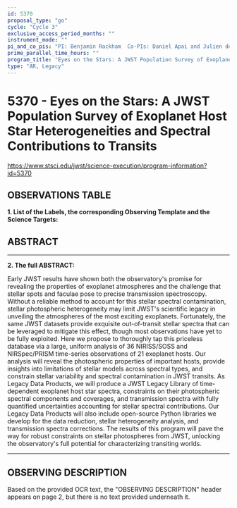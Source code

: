 ```yaml
---
id: 5370
proposal_type: "go"
cycle: "Cycle 3"
exclusive_access_period_months: ""
instrument_mode: ""
pi_and_co_pis: "PI: Benjamin Rackham  Co-PIs: Daniel Apai and Julien de Wit"
prime_parallel_time_hours: ""
program_title: "Eyes on the Stars: A JWST Population Survey of Exoplanet Host Star Heterogeneities and Spectral Contributions to Transits"
type: "AR, Legacy"
---
```

# 5370 - Eyes on the Stars: A JWST Population Survey of Exoplanet Host Star Heterogeneities and Spectral Contributions to Transits
https://www.stsci.edu/jwst/science-execution/program-information?id=5370
## OBSERVATIONS TABLE
**1. List of the Labels, the corresponding Observing Template and the Science Targets:**

## ABSTRACT

---

**2. The full ABSTRACT:**

Early JWST results have shown both the observatory's promise for revealing the properties of exoplanet atmospheres and the challenge that stellar spots and faculae pose to precise transmission spectroscopy. Without a reliable method to account for this stellar spectral contamination, stellar photospheric heterogeneity may limit JWST's scientific legacy in unveiling the atmospheres of the most exciting exoplanets. Fortunately, the same JWST datasets provide exquisite out-of-transit stellar spectra that can be leveraged to mitigate this effect, though most observations have yet to be fully exploited. Here we propose to thoroughly tap this priceless database via a large, uniform analysis of 36 NIRISS/SOSS and NIRSpec/PRISM time-series observations of 21 exoplanet hosts. Our analysis will reveal the photospheric properties of important hosts, provide insights into limitations of stellar models across spectral types, and constrain stellar variability and spectral contamination in JWST transits. As Legacy Data Products, we will produce a JWST Legacy Library of time-dependent exoplanet host star spectra, constraints on their photospheric spectral components and coverages, and transmission spectra with fully quantified uncertainties accounting for stellar spectral contributions. Our Legacy Data Products will also include open-source Python libraries we develop for the data reduction, stellar heterogeneity analysis, and transmission spectra corrections. The results of this program will pave the way for robust constraints on stellar photospheres from JWST, unlocking the observatory's full potential for characterizing transiting worlds.

---

## OBSERVING DESCRIPTION

Based on the provided OCR text, the "OBSERVING DESCRIPTION" header appears on page 2, but there is no text provided underneath it.